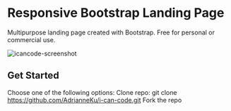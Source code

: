 # Responsive Bootstrap Landing Page
Multipurpose landing page created with Bootstrap. Free for personal or commercial use.

![icancode-screenshot](https://cloud.githubusercontent.com/assets/17210875/24583148/af019982-1706-11e7-9dc7-c27b4266fad1.png)

## Get Started
Choose one of the following options:
Clone repo: git clone https://github.com/AdrianneKu/i-can-code.git
Fork the repo
